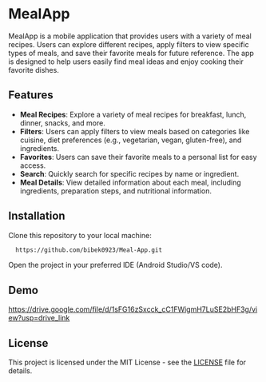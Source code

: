 # MealApp

MealApp is a mobile application that provides users with a variety of meal recipes. Users can explore different recipes, apply filters to view specific types of meals, and save their favorite meals for future reference. The app is designed to help users easily find meal ideas and enjoy cooking their favorite dishes.

## Features

- **Meal Recipes**: Explore a variety of meal recipes for breakfast, lunch, dinner, snacks, and more.
- **Filters**: Users can apply filters to view meals based on categories like cuisine, diet preferences (e.g., vegetarian, vegan, gluten-free), and ingredients.
- **Favorites**: Users can save their favorite meals to a personal list for easy access.
- **Search**: Quickly search for specific recipes by name or ingredient.
- **Meal Details**: View detailed information about each meal, including ingredients, preparation steps, and nutritional information.


## Installation

 Clone this repository to your local machine:

```bash
  https://github.com/bibek0923/Meal-App.git

```
 Open the project in your preferred IDE (Android Studio/VS code).

 ## Demo
 https://drive.google.com/file/d/1sFG16zSxcck_cC1FWigmH7LuSE2bHF3g/view?usp=drive_link

 ## License
This project is licensed under the MIT License - see the [LICENSE](https://choosealicense.com/licenses/mit/) file for details.
 

